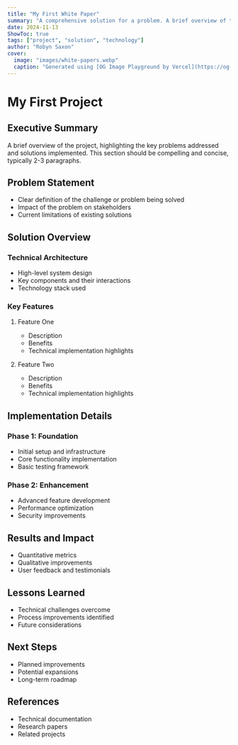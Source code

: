 ```yaml
---
title: "My First White Paper"
summary: "A comprehensive solution for a problem. A brief overview of the project, highlighting the key problems addressed and solutions implemented."
date: 2024-11-13
ShowToc: true
tags: ["project", "solution", "technology"]
author: "Robyn Saxon"
cover:
  image: "images/white-papers.webp"
  caption: "Generated using [OG Image Playground by Vercel](https://og-playground.vercel.app/)"
---
```


# My First Project

## Executive Summary
A brief overview of the project, highlighting the key problems addressed and solutions implemented. This section should be compelling and concise, typically 2-3 paragraphs.

## Problem Statement
- Clear definition of the challenge or problem being solved
- Impact of the problem on stakeholders
- Current limitations of existing solutions

## Solution Overview
### Technical Architecture
- High-level system design
- Key components and their interactions
- Technology stack used

### Key Features
1. Feature One
   - Description
   - Benefits
   - Technical implementation highlights

2. Feature Two
   - Description
   - Benefits
   - Technical implementation highlights

## Implementation Details
### Phase 1: Foundation
- Initial setup and infrastructure
- Core functionality implementation
- Basic testing framework

### Phase 2: Enhancement
- Advanced feature development
- Performance optimization
- Security improvements

## Results and Impact
- Quantitative metrics
- Qualitative improvements
- User feedback and testimonials

## Lessons Learned
- Technical challenges overcome
- Process improvements identified
- Future considerations

## Next Steps
- Planned improvements
- Potential expansions
- Long-term roadmap

## References
- Technical documentation
- Research papers
- Related projects